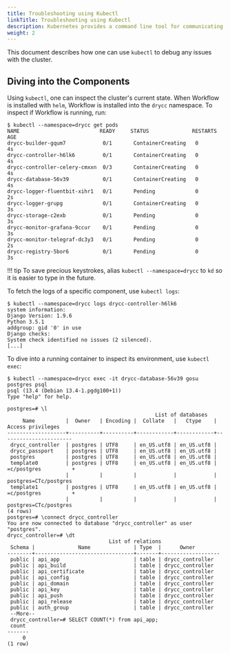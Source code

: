 ```yaml
---
title: Troubleshooting using Kubectl
linkTitle: Troubleshooting using Kubectl
description: Kubernetes provides a command line tool for communicating with a Kubernetes cluster's control plane, using the Kubernetes API.
weight: 2
---
```


This document describes how one can use `kubectl` to debug any issues with the cluster.

## Diving into the Components

Using `kubectl`, one can inspect the cluster's current state. When Workflow is installed
with `helm`, Workflow is installed into the `drycc` namespace. To inspect if Workflow is
running, run:

	$ kubectl --namespace=drycc get pods
	NAME                          READY     STATUS              RESTARTS   AGE
	drycc-builder-gqum7            0/1       ContainerCreating   0          4s
	drycc-controller-h6lk6         0/1       ContainerCreating   0          4s
	drycc-controller-celery-cmxxn  0/3       ContainerCreating   0          4s
	drycc-database-56v39           0/1       ContainerCreating   0          4s
	drycc-logger-fluentbit-xihr1   0/1       Pending             0          2s
	drycc-logger-grupg             0/1       ContainerCreating   0          3s
	drycc-storage-c2exb            0/1       Pending             0          3s
	drycc-monitor-grafana-9ccur    0/1       Pending             0          3s
	drycc-monitor-telegraf-dc3y3   0/1       Pending             0          2s
	drycc-registry-5bor6           0/1       Pending             0          3s

!!! tip
	To save precious keystrokes, alias `kubectl --namespace=drycc` to `kd` so it is easier to type
	in the future.

To fetch the logs of a specific component, use `kubectl logs`:

	$ kubectl --namespace=drycc logs drycc-controller-h6lk6
	system information:
	Django Version: 1.9.6
	Python 3.5.1
	addgroup: gid '0' in use
	Django checks:
	System check identified no issues (2 silenced).
	[...]

To dive into a running container to inspect its environment, use `kubectl exec`:

	$ kubectl --namespace=drycc exec -it drycc-database-56v39 gosu postgres psql
    psql (13.4 (Debian 13.4-1.pgdg100+1))
    Type "help" for help.

	postgres=# \l
	                                                List of databases
	     Name          |  Owner   | Encoding |  Collate   |   Ctype    |   Access privileges
	-------------------+----------+----------+------------+------------+-----------------------
	 drycc_controller  | postgres | UTF8     | en_US.utf8 | en_US.utf8 |
	 drycc_passport    | postgres | UTF8     | en_US.utf8 | en_US.utf8 |
	 postgres          | postgres | UTF8     | en_US.utf8 | en_US.utf8 |
	 template0         | postgres | UTF8     | en_US.utf8 | en_US.utf8 | =c/postgres          +
	                   |          |          |            |            | postgres=CTc/postgres
	 template1         | postgres | UTF8     | en_US.utf8 | en_US.utf8 | =c/postgres          +
	                   |          |          |            |            | postgres=CTc/postgres
	(4 rows)
	postgres=# \connect drycc_controller
	You are now connected to database "drycc_controller" as user "postgres".
	drycc_controller=# \dt
	                                 List of relations
	 Schema |              Name              | Type  |      Owner
	--------+--------------------------------+-------+-------------------
	 public | api_app                        | table | drycc_controller
	 public | api_build                      | table | drycc_controller
	 public | api_certificate                | table | drycc_controller
	 public | api_config                     | table | drycc_controller
	 public | api_domain                     | table | drycc_controller
	 public | api_key                        | table | drycc_controller
	 public | api_push                       | table | drycc_controller
	 public | api_release                    | table | drycc_controller
	 public | auth_group                     | table | drycc_controller
	 --More--
	 drycc_controller=# SELECT COUNT(*) from api_app;
	 count
	-------
	     0
	(1 row)
